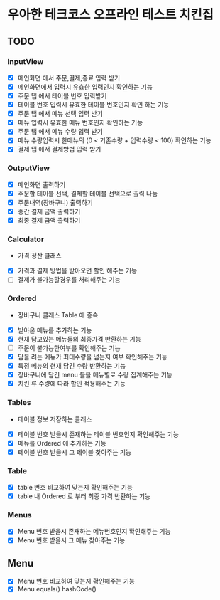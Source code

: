 # 우아한 테크코스 오프라인 테스트 치킨집


## TODO

### InputView

- [x] 메인화면 에서 주문,결제,종료 입력 받기
- [x] 메인화면에서 입력시 유효한 입력인지 확인하는 기능
- [x] 주문 탭 에서 테이블 번호 입력받기
- [x] 테이블 번호 입력시 유효한 테이블 번호인지 확인 하는 기능
- [x] 주문 탭 에서 메뉴 선택 입력 받기
- [x] 메뉴 입력시 유효한 메뉴 번호인지 확인하는 기능
- [x] 주문 탭 에서 메뉴 수량 입력 받기
- [x] 메뉴 수량입력시 한메뉴의 (0 < 기존수량 + 입력수량 < 100) 확인하는 기능
- [x] 결제 탭 에서 결제방법 입력 받기

### OutputView

- [x] 메인화면 출력하기
- [x] 주문할 테이블 선택, 결제할 테이블 선택으로 출력 나눔
- [x] 주문내역(장바구니) 출력하기
- [x] 중간 결제 금액 출력하기
- [x] 최종 결제 금액 출력하기

### Calculator 

- 가격 정산 클래스 

- [x] 가격과 결제 방법을 받아오면 할인 해주는 기능
- [ ] 결제가 불가능할경우를 처리해주는 기능

### Ordered

- 장바구니 클래스 Table 에 종속

- [x] 받아온 메뉴를 추가하는 기능
- [x] 현재 담고있는 메뉴들의 최종가격 반환하는 기능
- [ ] 주문이 불가능한여부를 확인해주는 기능
- [x] 담을 려는 메뉴가 최대수량을 넘는지 여부 확인해주는 기능
- [x] 특정 메뉴의 현재 담긴 수량 반환하는 기능
- [x] 장바구니에 담긴 menu 들을 메뉴별로 수량 집계해주는 기능
- [x] 치킨 류 수량에 따라 할인 적용해주는 기능

### Tables

- 테이블 정보 저장하는 클래스
- [x] 테이블 번호 받을시 존재하는 테이블 번호인지 확인해주는 기능
- [x] 메뉴를 Ordered 에 추가하는 기능
- [x] 테이블 번호 받을시 그 테이블 찾아주는 기능

### Table

- [x] table 번호 비교하여 맞는지 확인해주는 기능
- [x] table 내 Ordered 로 부터 최종 가격 반환하는 기능

### Menus

- [x] Menu 번호 받을시 존재하는 메뉴번호인지 확인해주는 기능
- [x] Menu 번호 받을시 그 메뉴 찾아주는 기능

## Menu

- [x] Menu 번호 비교하여 맞는지 확인해주는 기능
- [x] Menu equals() hashCode()
